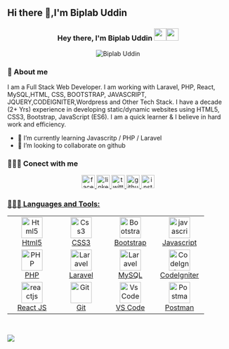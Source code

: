 
## Hi there 👋,I'm Biplab Uddin

<h3 align="center">Hey there, I'm Biplab Uddin <img src="https://media.giphy.com/media/hvRJCLFzcasrR4ia7z/giphy.gif" width="28"><img src="https://emojis.slackmojis.com/emojis/images/1531849430/4246/blob-sunglasses.gif?1531849430" width="28"/></h3>

<p align="center">
<img src="https://komarev.com/ghpvc/?username=biplabuddin99&label=Profile%20views&color=0e75b6&style=flat" alt="Biplab Uddin" />
</p>


### 📖 About me

I am a Full Stack Web Developer. I am working with Laravel, PHP, React, MySQL,HTML, CSS, BOOTSTRAP, JAVASCRIPT, JQUERY,CODEIGNITER,Wordpress and Other Tech Stack. I have a decade (2+ Yrs) experience in developing static/dynamic websites using HTML5, CSS3, Bootstrap, JavaScript (ES6). I am a quick learner & I believe in hard work and efficiency.

- 🌱 I’m currently learning Javascritp / PHP / Laravel 
- 👯 I’m looking to collaborate on github 


 ### 🕵🏻‍♂️ Conect with me
 
  <p align="center">
 <a href="https://www.facebook.com/biplabuddin99/" target="_blank"> <img src="https://www.vectorlogo.zone/logos/facebook/facebook-icon.svg" alt="facebook" width="30" height="30"/>
 <a href="https://www.linkedin.com/in/biplabuddin99/" target="_blank"> <img src="https://www.vectorlogo.zone/logos/linkedin/linkedin-icon.svg" alt="linkedin" width="30" height="30"/>
 <a href="https://twitter.com/biplabuddin99" target="_blank"> <img src="https://www.vectorlogo.zone/logos/twitter/twitter-icon.svg" alt="twitter" width="30" height="30"/>
<a href="https://github.com/biplabuddin99" target="_blank"> <img src="https://www.vectorlogo.zone/logos/github/github-tile.svg" alt="github" width="30" height="30"/>
  <a href="https://www.instagram.com/biplabuddin99/" target="_blank"> <img src="https://www.vectorlogo.zone/util/preview.html?image=/logos/instagram/instagram-icon.svg" alt="instagram" width="30" height="30"/>
  </p>


  ### 👨🏻‍💻 Languages and Tools:
<table align="center">
  <tr>
      <td align="center" width="96">
            <a href="#html5">
                <img src="https://upload.wikimedia.org/wikipedia/commons/thumb/6/61/HTML5_logo_and_wordmark.svg/2048px-HTML5_logo_and_wordmark.svg.png" width="48" height="48" alt="Html5" />
            </a>
            <br>Html5
        </td>   
        <td align="center" width="96">
            <a href="#css3">
                <img src="https://upload.wikimedia.org/wikipedia/commons/thumb/6/62/CSS3_logo.svg/48px-CSS3_logo.svg.png" width="48" height="48" alt="Css3" />
            </a>
            <br>CSS3
        </td>
        <td align="center" width="96">
        <a href="#bootstrap">
            <img src="https://cdn.worldvectorlogo.com/logos/bootstrap-4.svg" width="48" height="48" alt="Bootstrap" />
        </a>
        <br>Bootstrap
        </td>
        <td align="center" width="96">
        <a href="#js">
            <img src="https://upload.wikimedia.org/wikipedia/commons/thumb/9/99/Unofficial_JavaScript_logo_2.svg/1024px-Unofficial_JavaScript_logo_2.svg.png" width="48" height="48" alt="javascript" />
        </a>
        <br>Javascript
        </td>     
  </tr>

  <tr>
        <td align="center" width="96">
        <a href="#nuxtjs" >
            <img src="https://i.ibb.co/LzmYpDX/146-1466902-php-logo-png-transparent-php-logo-png-png-removebg-preview.png" width="48" height="48" alt="PHP" />
        </a>
        <br>PHP
        </td>
        <td align="center" width="96">
        <a href="#laravel">
            <img src="https://cdn.worldvectorlogo.com/logos/laravel-2.svg" width="48" height="48" alt="Laravel" />
        </a>
        <br>Laravel
        </td>
        <td align="center" width="96">
        <a href="#laravel">
            <img src="https://www.logo.wine/a/logo/MySQL/MySQL-Logo.wine.svg" width="48" height="48" alt="Laravel" />
        </a>
        <br>MySQL
        </td>
        <td align="center" width="96">
        <a href="#CodeIgniter">
            <img src="https://upload.wikimedia.org/wikipedia/commons/4/4b/CodeIgniterLogo.png" width="48" height="48" alt="CodeIgniter" />
        </a>
        <br>CodeIgniter
        </td>  
  </tr>
   <tr>
    <td align="center" width="96">
        <a href="#reactjs">
            <img src="https://upload.wikimedia.org/wikipedia/commons/a/a7/React-icon.svg" width="48"
                height="48" alt="reactjs" />
        </a>
        <br>React JS
    </td>
      <td align="center" width="96">
      <a href="#git" >
        <img src="https://upload.wikimedia.org/wikipedia/commons/thumb/3/3f/Git_icon.svg/1200px-Git_icon.svg.png" width="48" height="48" alt="Git" />
      </a>
      <br>Git
    </td>
      <td align="center"  width="96">
      <a href="#vscode">
        <img src="https://upload.wikimedia.org/wikipedia/commons/9/9a/Visual_Studio_Code_1.35_icon.svg" width="48" height="48" alt="Vs Code" />
      </a>
      <br>VS Code
    </td>
      <td align="center" width="96">
      <a href="#postman" >
        <img src="https://www.vectorlogo.zone/logos/getpostman/getpostman-icon.svg" width="48" height="48" alt="Postman" />
      </a>
      <br>Postman
    </td>
  </tr>
</table>
  <br />


<!--   <p align="center"><img align="center" src="https://github-readme-stats.vercel.app/api/top-langs/?username=biplabuddin99&langs_count=10&layout=compact&theme=vue" alt="Biplab Uddin"/></br></p>

  <p align="center"><img align="center" src="https://github-readme-stats.vercel.app/api/top-langs/?biplabuddin99&langs_count=10&layout=compact&theme=vue" alt="Biplab Uddin"/></br></p>

  <p align="center">&nbsp;<img align="center" src="https://github-readme-stats.vercel.app/api?biplabuddin99&show_icons=true&locale=en&theme=vue-dark" alt="Biplab Uddin"/ ></br></p> -->

![](http://github-profile-summary-cards.vercel.app/api/cards/profile-details?username=biplabuddin99&theme=vue)
